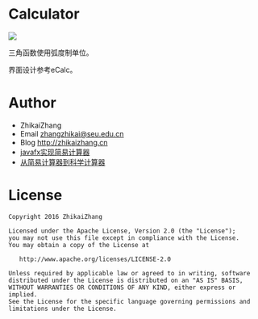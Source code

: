 Calculator
====================
![](https://github.com/laserwave/Calculator/blob/master/images/fx-Calc.png)

三角函数使用弧度制单位。

界面设计参考eCalc。

Author
======

 * ZhikaiZhang 
 * Email <zhangzhikai@seu.edu.cn>
 * Blog <http://zhikaizhang.cn>
 * [javafx实现简易计算器](http://zhikaizhang.cn/2016/10/07/javafx%E5%AE%9E%E7%8E%B0%E7%AE%80%E6%98%93%E8%AE%A1%E7%AE%97%E5%99%A8/)
 * [从简易计算器到科学计算器](http://zhikaizhang.cn/2016/11/02/%E4%BB%8E%E7%AE%80%E6%98%93%E8%AE%A1%E7%AE%97%E5%99%A8%E5%88%B0%E7%A7%91%E5%AD%A6%E8%AE%A1%E7%AE%97%E5%99%A8/)

License
=======

    Copyright 2016 ZhikaiZhang 

    Licensed under the Apache License, Version 2.0 (the "License");
    you may not use this file except in compliance with the License.
    You may obtain a copy of the License at

       http://www.apache.org/licenses/LICENSE-2.0

    Unless required by applicable law or agreed to in writing, software
    distributed under the License is distributed on an "AS IS" BASIS,
    WITHOUT WARRANTIES OR CONDITIONS OF ANY KIND, either express or implied.
    See the License for the specific language governing permissions and
    limitations under the License.

